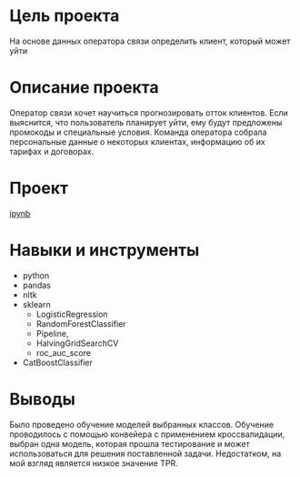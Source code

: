 # Цель проекта
На основе данных оператора связи определить клиент, который может уйти

# Описание проекта
Оператор связи хочет научиться прогнозировать отток клиентов. Если выяснится, что пользователь планирует уйти, ему будут предложены промокоды и специальные условия. Команда оператора собрала персональные данные о некоторых клиентах, информацию об их тарифах и договорах.

# Проект
<a href="telecom_customers.ipynb">ipynb</a>

# Навыки и инструменты
- python
- pandas
- nltk
- sklearn
	- LogisticRegression
	- RandomForestClassifier
	- Pipeline, 
	- HalvingGridSearchCV
	- roc_auc_score
- CatBoostClassifier

# Выводы
Было проведено обучение моделей выбранных классов. Обучение проводилось с помощью конвейера с применением кроссвалидации, выбран одна модель, которая прошла тестирование и может использоваться для решения поставленной задачи. Недостатком, на мой взгляд является низкое значение TPR.